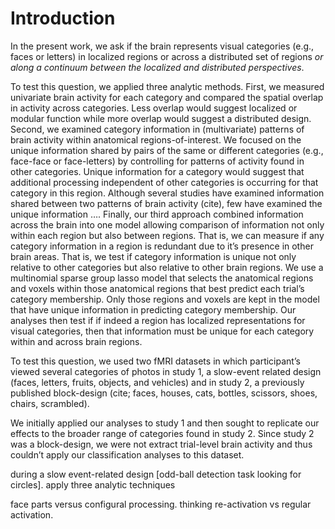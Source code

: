# Introduction

In the present work, we ask if the brain represents visual categories (e.g., faces or letters) in localized regions or across a distributed set of regions *or along a continuum between the localized and distributed perspectives*.  

To test this question, we applied three analytic methods.
First, we measured univariate brain activity for each category and compared the spatial overlap in activity across categories. Less overlap would suggest localized or modular function while more overlap would suggest a distributed design.
Second, we examined category information in (multivariate) patterns of brain activity within anatomical regions-of-interest. We focused on the unique information shared by pairs of the same or different categories (e.g., face-face or face-letters) by controlling for patterns of activity found in other categories. Unique information for a category would suggest that additional processing independent of other categories is occurring for that category in this region. Although several studies have examined information shared between two patterns of brain activity (cite), few have examined the unique information …. 
Finally, our third approach combined information across the brain into one model allowing comparison of information not only within each region but also between regions. That is, we can measure if any category information in a region is redundant due to it’s presence in other brain areas. That is, we test if category information is unique not only relative to other categories but also relative to other brain regions. We use a multinomial sparse group lasso model that selects the anatomical regions and voxels within those anatomical regions that best predict each trial’s category membership. Only those regions and voxels are kept in the model that have unique information in predicting category membership.
Our analyses then test if if indeed a region has localized representations for visual categories, then that information must be unique for each category within and across brain regions.

To test this question, we used two fMRI datasets in which participant’s viewed several categories of photos in study 1, a slow-event related design (faces, letters, fruits, objects, and vehicles) and in study 2, a previously published block-design (cite; faces, houses, cats, bottles, scissors, shoes, chairs, scrambled).  

We initially applied our analyses to study 1 and then sought to replicate our effects to the broader range of categories found in study 2. Since study 2 was a block-design, we were not extract trial-level brain activity and thus couldn’t apply our classification analyses to this dataset.

during a slow event-related design [odd-ball detection task looking for circles]. apply three analytic techniques 

face parts versus configural processing. thinking re-activation vs regular activation.
